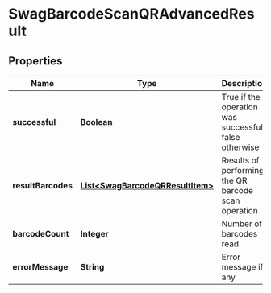 
# SwagBarcodeScanQRAdvancedResult

## Properties
Name | Type | Description | Notes
------------ | ------------- | ------------- | -------------
**successful** | **Boolean** | True if the operation was successful, false otherwise |  [optional]
**resultBarcodes** | [**List&lt;SwagBarcodeQRResultItem&gt;**](SwagBarcodeQRResultItem.md) | Results of performing the QR barcode scan operation |  [optional]
**barcodeCount** | **Integer** | Number of barcodes read |  [optional]
**errorMessage** | **String** | Error message if any |  [optional]



